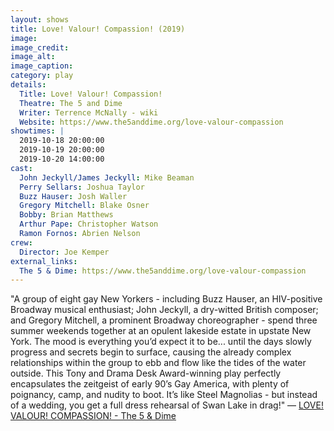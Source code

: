 ```yaml
---
layout: shows
title: Love! Valour! Compassion! (2019)
image:
image_credit: 
image_alt:
image_caption:
category: play
details:
  Title: Love! Valour! Compassion!
  Theatre: The 5 and Dime
  Writer: Terrence McNally - wiki
  Website: https://www.the5anddime.org/love-valour-compassion
showtimes: |
  2019-10-18 20:00:00
  2019-10-19 20:00:00
  2019-10-20 14:00:00
cast:
  John Jeckyll/James Jeckyll: Mike Beaman
  Perry Sellars: Joshua Taylor
  Buzz Hauser: Josh Waller
  Gregory Mitchell: Blake Osner
  Bobby: Brian Matthews
  Arthur Pape: Christopher Watson
  Ramon Fornos: Abrien Nelson
crew:
  Director: Joe Kemper
external_links:
  The 5 & Dime: https://www.the5anddime.org/love-valour-compassion
---
```

"A group of eight gay New Yorkers - including Buzz Hauser, an HIV-positive Broadway musical enthusiast; John Jeckyll, a dry-witted British composer; and Gregory Mitchell, a prominent Broadway choreographer - spend three summer weekends together at an opulent lakeside estate in upstate New York. The mood is everything you’d expect it to be... until the days slowly progress and secrets begin to surface, causing the already complex relationships within the group to ebb and flow like the tides of the water outside. This Tony and Drama Desk Award-winning play perfectly encapsulates the zeitgeist of early 90’s Gay America, with plenty of poignancy, camp, and nudity to boot. It’s like Steel Magnolias - but instead of a wedding, you get a full dress rehearsal of Swan Lake in drag!" — [LOVE! VALOUR! COMPASSION! - The 5 & Dime](https://www.the5anddime.org/love-valour-compassion)
